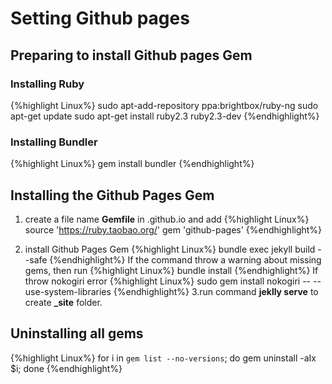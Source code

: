 # Setting Github pages

## Preparing to install Github pages Gem

### Installing Ruby
{%highlight Linux%}
sudo apt-add-repository ppa:brightbox/ruby-ng
sudo apt-get update
sudo apt-get install ruby2.3 ruby2.3-dev
{%endhighlight%}

### Installing Bundler
{%highlight Linux%}
gem install bundler
{%endhighlight%}

## Installing the Github Pages Gem
1. create a file name **Gemfile** in <username>.github.io and add
{%highlight Linux%}
source 'https://ruby.taobao.org/'
gem 'github-pages'
 {%endhighlight%}

2. install Github Pages Gem
{%highlight Linux%}
bundle exec jekyll build --safe
{%endhighlight%}
If the command throw a warning about missing gems, then run
{%highlight Linux%}
 bundle install
 {%endhighlight%}
 If throw nokogiri error
{%highlight Linux%}
 sudo gem install nokogiri -- --use-system-libraries
 {%endhighlight%}
 3.run command **jeklly serve** to create **_site** folder.

## Uninstalling all gems
{%highlight Linux%}
 for i in `gem list --no-versions`; do gem uninstall -aIx $i; done
 {%endhighlight%}
